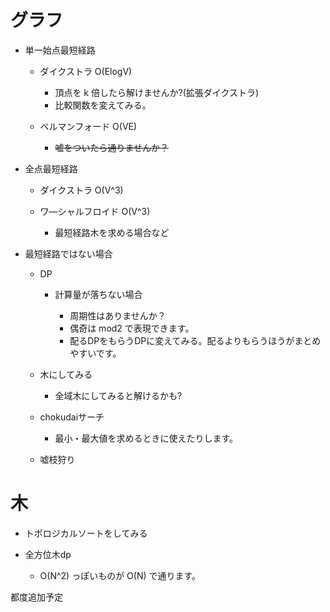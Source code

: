 <meta charset="utf-8"/>
<!--markdown preview等を入れると見れるはずです-->
<!--if this page has garbled characters,　please use text encoding.-->

# グラフ
  
  - 単一始点最短経路
    
    - ダイクストラ O(ElogV)

      - 頂点を k 倍したら解けませんか?(拡張ダイクストラ)
      - 比較関数を変えてみる。

    - ベルマンフォード O(VE)

      - ~~嘘をついたら通りませんか？~~
  
  - 全点最短経路

    - ダイクストラ O(V^3)
    - ワ―シャルフロイド O(V^3)

      - 最短経路木を求める場合など

  - 最短経路ではない場合

    - DP
      
      - 計算量が落ちない場合
        
        - 周期性はありませんか？
        - 偶奇は mod2 で表現できます。
        - 配るDPをもらうDPに変えてみる。配るよりもらうほうがまとめやすいです。
    
    - 木にしてみる

      - 全域木にしてみると解けるかも?

    - chokudaiサーチ
      
      - 最小・最大値を求めるときに使えたりします。

    - 嘘枝狩り




# 木

  - トポロジカルソートをしてみる

  - 全方位木dp

    - O(N^2) っぽいものが O(N) で通ります。


都度追加予定
